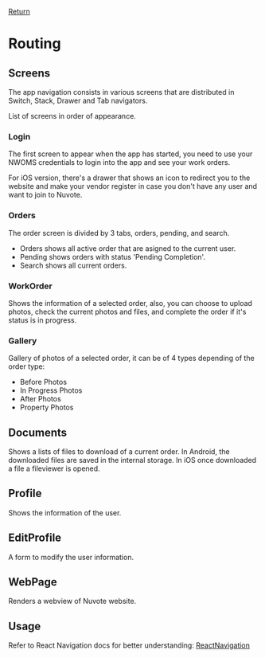 [Return](../../../README.md)

# Routing

## Screens

The app navigation consists in various screens that are distributed in Switch, Stack, Drawer and Tab navigators.

List of screens in order of appearance.

### **Login**

The first screen to appear when the app has started, you need to use your NWOMS credentials to login into the app and see your work orders.

For iOS version, there's a drawer that shows an icon to redirect you to the website and make your vendor register in case you don't have any user and want to join to Nuvote.

### **Orders**

The order screen is divided by 3 tabs, orders, pending, and search.
- Orders shows all active order that are asigned to the current user.
- Pending shows orders with status 'Pending Completion'.
- Search shows all current orders.

### **WorkOrder**

Shows the information of a selected order, also, you can choose to upload photos, check the current photos and files, and complete the order if it's status is in progress.

### **Gallery**

Gallery of photos of a selected order, it can be of 4 types depending of the order type:

- Before Photos
- In Progress Photos
- After Photos
- Property Photos

## **Documents**

Shows a lists of files to download of a current order. In Android, the downloaded files are saved in the internal storage. In iOS once downloaded a file a fileviewer is opened.

## **Profile**

Shows the information of the user.

## **EditProfile**

A form to modify the user information.

## **WebPage**

Renders a webview of Nuvote website.

## Usage

Refer to React Navigation docs for better understanding: [ReactNavigation](https://reactnavigation.org/docs/en/getting-started.html)